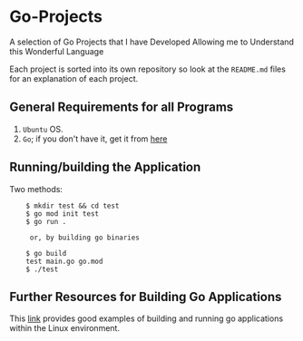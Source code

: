 # Go-Projects
A selection of Go Projects that I have Developed Allowing me to Understand this Wonderful Language

Each project is sorted into its own repository so look at the `README.md` files for an explanation of each project.

## General Requirements for all Programs

1. `Ubuntu` OS.
2. `Go`; if you don't have it, get it from [here](https://go.dev/doc/install)

## Running/building the Application

Two methods:
        
        $ mkdir test && cd test
        $ go mod init test
        $ go run .
        
         or, by building go binaries
         
        $ go build
        test main.go go.mod
        $ ./test
        
        
 ## Further Resources for Building Go Applications
 
 This [link](https://www.digitalocean.com/community/tutorials/how-to-build-and-install-go-programs) provides good examples
 of building and running go applications within the Linux environment.
